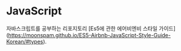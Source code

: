 # JavaScript
자바스크립트를 공부하는 리포지토리
[Es5에 관한 에어비엔비 스타일 가이드] (https://moonspam.github.io/ES5-Airbnb-JavaScript-Style-Guide-Korean/#types).
